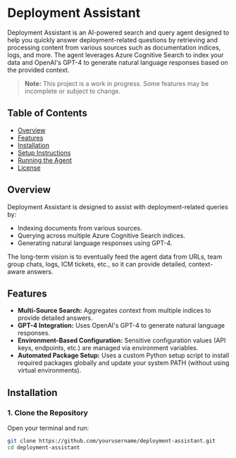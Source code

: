 # Deployment Assistant

Deployment Assistant is an AI-powered search and query agent designed to help you quickly answer deployment-related questions by retrieving and processing content from various sources such as documentation indices, logs, and more. The agent leverages Azure Cognitive Search to index your data and OpenAI's GPT-4 to generate natural language responses based on the provided context.

> **Note:** This project is a work in progress. Some features may be incomplete or subject to change.

## Table of Contents

- [Overview](#overview)
- [Features](#features)
- [Installation](#installation)
- [Setup Instructions](#setup-instructions)
- [Running the Agent](#running-the-agent)
- [License](#license)

## Overview

Deployment Assistant is designed to assist with deployment-related queries by:
- Indexing documents from various sources.
- Querying across multiple Azure Cognitive Search indices.
- Generating natural language responses using GPT-4.

The long-term vision is to eventually feed the agent data from URLs, team group chats, logs, ICM tickets, etc., so it can provide detailed, context-aware answers.

## Features

- **Multi-Source Search:** Aggregates context from multiple indices to provide detailed answers.
- **GPT-4 Integration:** Uses OpenAI's GPT-4 to generate natural language responses.
- **Environment-Based Configuration:** Sensitive configuration values (API keys, endpoints, etc.) are managed via environment variables.
- **Automated Package Setup:** Uses a custom Python setup script to install required packages globally and update your system PATH (without using virtual environments).

## Installation

### 1. Clone the Repository

Open your terminal and run:

```bash
git clone https://github.com/yourusername/deployment-assistant.git
cd deployment-assistant
```